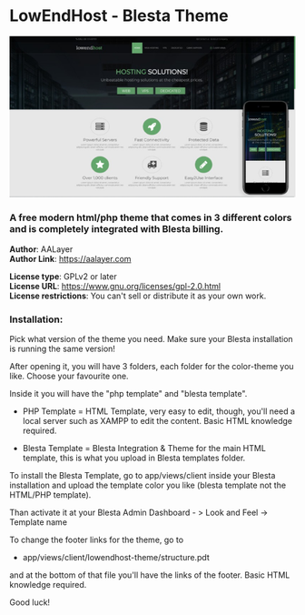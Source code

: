 # LowEndHost - Blesta Theme
![alt text](https://github.com/aadesigner/lowendhost-blesta/blob/master/main.jpg?raw=true)
### A free modern html/php theme that comes in 3 different colors and is completely integrated with Blesta billing.
   
**Author**: AALayer  
**Author Link**: https://aalayer.com  
  
**License type**: GPLv2 or later  
**License URL**: https://www.gnu.org/licenses/gpl-2.0.html  
**License restrictions**: You can't sell or distribute it as your own work.  

### Installation:

Pick what version of the theme you need. Make sure your Blesta installation is running the same version!

After opening it, you will have 3 folders, each folder for the color-theme you like. Choose your favourite one.

Inside it you will have the "php template" and "blesta template".

- PHP Template = HTML Template, very easy to edit, though, you'll need a local server such as XAMPP to edit the content. Basic HTML knowledge required.

- Blesta Template = Blesta Integration & Theme for the main HTML template, this is what you upload in Blesta templates folder.

To install the Blesta Template, go to app/views/client inside your Blesta installation and upload the template color you like
(blesta template not the HTML/PHP template). 

Than activate it at your Blesta Admin Dashboard - > Look and Feel -> Template name

To change the footer links for the theme, go to

- app/views/client/lowendhost-theme/structure.pdt 

and at the bottom of that file you'll have the links of the footer. Basic HTML knowledge required.

Good luck!